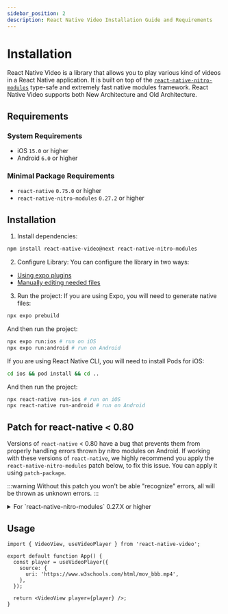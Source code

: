 ```yaml
---
sidebar_position: 2
description: React Native Video Installation Guide and Requirements
---
```

# Installation

React Native Video is a library that allows you to play various kind of videos in a React Native application. It is built on top of the [`react-native-nitro-modules`](https://nitro.margelo.com/docs/what-is-nitro) type-safe and extremely fast native modules framework. React Native Video supports both New Architecture and Old Architecture.

## Requirements

### System Requirements
- iOS `15.0` or higher
- Android `6.0` or higher

### Minimal Package Requirements
- `react-native` `0.75.0` or higher
- `react-native-nitro-modules` `0.27.2` or higher 

## Installation

1. Install dependencies:
```bash
npm install react-native-video@next react-native-nitro-modules
```

2. Configure Library:
You can configure the library in two ways:
- [Using expo plugins](./configuration/expo-plugin.md)
- [Manually editing needed files](./configuration/manual.md)

3. Run the project:
If you are using Expo, you will need to generate native files:
```bash
npx expo prebuild
```

And then run the project:
```bash
npx expo run:ios # run on iOS
npx expo run:android # run on Android
```

If you are using React Native CLI, you will need to install Pods for iOS:
```bash
cd ios && pod install && cd ..
```

And then run the project:
```bash
npx react-native run-ios # run on iOS
npx react-native run-android # run on Android
```

## Patch for react-native < 0.80

Versions of `react-native` < 0.80 have a bug that prevents them from properly handling errors thrown by nitro modules on Android.
If working with these versions of `react-native`, we highly recommend you apply the `react-native-nitro-modules` patch below, to fix this issue.
You can apply it using `patch-package`.

:::warning
Without this patch you won't be able "recognize" errors, all will be thrown as unknown errors.
:::

<details>
  <summary>For `react-native-nitro-modules` 0.27.X or higher</summary>

  ```diff
  diff --git a/node_modules/react-native-nitro-modules/cpp/core/HybridFunction.hpp b/node_modules/react-native-nitro-modules/cpp/core/HybridFunction.hpp
  index efcea05..ffad3f2 100644
  --- a/node_modules/react-native-nitro-modules/cpp/core/HybridFunction.hpp
  +++ b/node_modules/react-native-nitro-modules/cpp/core/HybridFunction.hpp
  @@ -23,6 +23,10 @@ struct JSIConverter;
  #include <string>
  #include <type_traits>

  +#ifdef ANDROID
  +#include <fbjni/fbjni.h>
  +#endif
  +
  namespace margelo::nitro {

  using namespace facebook;
  @@ -109,6 +113,15 @@ public:
          std::string funcName = getHybridFuncFullName<THybrid>(kind, name, hybridInstance.get());
          std::string message = exception.what();
          throw jsi::JSError(runtime, funcName + ": " + message);
  +#ifdef ANDROID
  +#pragma clang diagnostic push
  +#pragma clang diagnostic ignored "-Wexceptions"
  +      } catch (const jni::JniException& exception) {
  +        std::string funcName = getHybridFuncFullName<THybrid>(kind, name, hybridInstance.get());
  +        std::string message = exception.what();
  +        throw jsi::JSError(runtime, funcName + ": " + message);
  +#pragma clang diagnostic pop
  +#endif
        } catch (...) {
          // Some unknown exception was thrown - add method name information and re-throw as `JSError`.
          std::string funcName = getHybridFuncFullName<THybrid>(kind, name, hybridInstance.get());
  ```

  see [raw](https://github.com/TheWidlarzGroup/react-native-video/blob/v7/example/patches/react-native-nitro-modules%2B0.27.2.patch)
</details>


## Usage

```tsx title="App.tsx"
import { VideoView, useVideoPlayer } from 'react-native-video';

export default function App() {
  const player = useVideoPlayer({
    source: {
      uri: 'https://www.w3schools.com/html/mov_bbb.mp4',
    },
  });

  return <VideoView player={player} />;
}
```